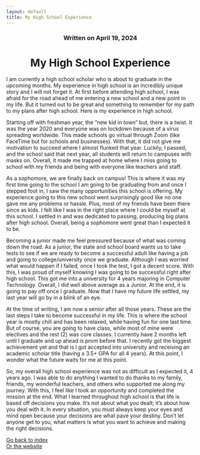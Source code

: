 ```yaml
---
layout: default
title: My High School Experience
---
```

### <center>Written on April 19, 2024</center>

# <center> My High School Experience </center>  

I am currently a high school scholar who is about to graduate in the upcoming months. My experience in high school is an incredibly unique story and I will not forget it. At first before attending high school, I was afraid for the road ahead of me entering a new school and a new point in my life. But it turned out to be great and something to remember for my path to my plans after high school. Here is my experience in high school. 

Starting off with freshman year, the “new kid in town” but, there is a twist. It was the year 2020 and everyone was on lockdown because of a virus spreading worldwide. This made schools go virtual through Zoom (like FaceTime but for schools and businesses). With that, it did not give me motivation to succeed where I almost flunked that year. Luckily, I passed, and the school said that next year, all students will return to campuses with masks on. Overall, it made me trapped at home where I miss going to school with my friends and being with everyone like teachers and staff. 

As a sophomore, we are finally back on campus! This is where it was my first time going to the school I am going to be graduating from and once I stepped foot in, I saw the many opportunities this school is offering. My experience going to this new school went surprisingly good like no one gave me any problems or hassle. Plus, most of my friends have been there since as kids. I felt like I was in the right place where I could be myself at this school. I settled in and was dedicated to passing, producing big plans after high school. Overall, being a sophomore went great than I expected it to be. 

Becoming a junior made me feel pressured because of what was coming down the road. As a junior, the state and school board wants us to take tests to see if we are ready to become a successful adult like having a job and going to college/university once we graduate. Although I was worried what would happen if I failed, once I took the test, I got a decent score. With this, I was proud of myself knowing I was going to be successful right after high school. This got me into a university for 4 years majoring in Computer Technology. Overall, I did well above average as a Junior. At the end, it is going to pay off once I graduate. Now that I have my future life settled, my last year will go by in a blink of an eye. 

At the time of writing, I am now a senior after all those years. These are the last steps I take to become successful in my life. This is where the school year is mostly chill and has been relaxed, while having fun for one last time. But of course, you are going to have class, while most of mine were electives and the rest (2) was core classes. I currently have 2 months left until I graduate and up ahead is prom before that. I recently got the biggest achievement yet and that is I got accepted into university and receiving an academic scholar title (having a 3.5+ GPA for all 4 years). At this point, I wonder what the future waits for me at this point. 

So, my overall high school experience was not as difficult as I expected it, 4 years ago. I was able to do anything I wanted to do thanks to my family, friends, my wonderful teachers, and others who supported me along my journey. With this, I feel like I took an opportunity and completed the mission at the end. What I learned throughout high school is that life is based off decisions you make. It’s not about what you dealt; it’s about how you deal with it. In every situation, you must always keep your eyes and mind open because your decisions are what pave your destiny. Don’t let anyone get to you, what matters is what you want to achieve and making the right decisions. 

[Go back to index](./blog-index.md)  
[Or the website](https://17hoodies.github.io/fonzi/index.html)  
